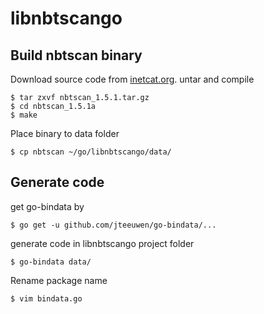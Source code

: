 # libnbtscango

## Build nbtscan binary
Download source code from [inetcat.org](http://www.inetcat.org/software/nbtscan.html).
untar and compile
```
$ tar zxvf nbtscan_1.5.1.tar.gz
$ cd nbtscan_1.5.1a
$ make
```
Place binary to data folder
```
$ cp nbtscan ~/go/libnbtscango/data/
```

## Generate code
get go-bindata by
```
$ go get -u github.com/jteeuwen/go-bindata/...
```
generate code in libnbtscango project folder
```
$ go-bindata data/
```
Rename package name
```
$ vim bindata.go
```
